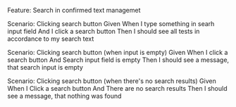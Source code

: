 ﻿  Feature: Search in confirmed text managemet

   Scenario: Clicking search button 
     Given When I type something in searh input field
       And I click a search button
      Then I should see all tests in accordance to my search text

   Scenario: Clicking search button (when input is empty)
     Given When I click a search button
       And Search input field is empty
      Then I should see a message, that search input is empty
   
   Scenario: Clicking search button (when there's no search results)
     Given When I Click a search button
       And There are no search results
      Then I should see a message, that nothing was found
